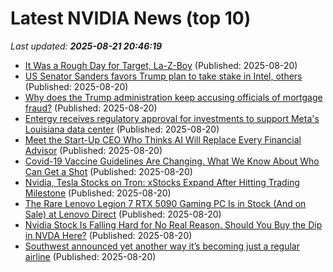 # Latest NVIDIA News (top 10)
_Last updated: **2025-08-21 20:46:19**_

- [It Was a Rough Day for Target, La-Z-Boy](https://www.newser.com/story/373864/it-was-a-rough-day-for-target-la-z-boy.html) (Published: 2025-08-20)
- [US Senator Sanders favors Trump plan to take stake in Intel, others](https://biztoc.com/x/88e31385cd1e8740) (Published: 2025-08-20)
- [Why does the Trump administration keep accusing officials of mortgage fraud?](https://biztoc.com/x/828aab18a5fb6228) (Published: 2025-08-20)
- [Entergy receives regulatory approval for investments to support Meta's Louisiana data center](https://biztoc.com/x/186bcb1402741415) (Published: 2025-08-20)
- [Meet the Start-Up CEO Who Thinks AI Will Replace Every Financial Advisor](https://biztoc.com/x/6b26650a7b6f095b) (Published: 2025-08-20)
- [Covid-19 Vaccine Guidelines Are Changing. What We Know About Who Can Get a Shot](https://biztoc.com/x/701f6dc6e3d27f05) (Published: 2025-08-20)
- [Nvidia, Tesla Stocks on Tron: xStocks Expand After Hitting Trading Milestone](https://decrypt.co/336066/nvidia-tesla-stocks-tron-xstocks-expand-trading-milestone) (Published: 2025-08-20)
- [The Rare Lenovo Legion 7 RTX 5090 Gaming PC Is in Stock (And on Sale) at Lenovo Direct](https://www.ign.com/articles/lenovo-legion-7-geforce-rtx-5090-gaming-pc-deal) (Published: 2025-08-20)
- [Nvidia Stock Is Falling Hard for No Real Reason. Should You Buy the Dip in NVDA Here?](https://www.barchart.com/story/news/34284911/nvidia-stock-is-falling-hard-for-no-real-reason-should-you-buy-the-dip-in-nvda-here) (Published: 2025-08-20)
- [Southwest announced yet another way it’s becoming just a regular airline](https://biztoc.com/x/1aa48537bf8d5ae0) (Published: 2025-08-20)
